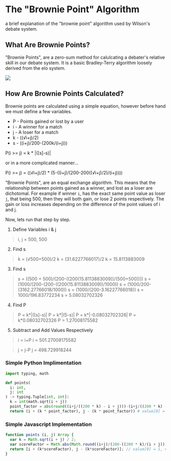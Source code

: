 # The "Brownie Point" Algorithm

a brief explanation of the "brownie point" algorithm used by Wilson's debate system.

## What Are Brownie Points?

"Brownie Points", are a zero-sum method for calulcating a debater's relative skill in our debate system. It is a basic Bradley-Terry algorithm loosely derived from the elo system.
  
<img src="https://user-images.githubusercontent.com/82357502/136141241-5a0b9f48-4781-4f32-a177-9b90403f5861.png">
  
## How Are Brownie Points Calculated?

Brownie points are calculated using a simple equation, however before hand we must define a few variables.

* P - Points gained or lost by a user
* i - A winner for a match
* j - A loser for a match
* k - ((√i+j)/2)
* s - ((i+j)/200-(200k/(i+j)))

P(i >= j) = k * |([s]-s)|

or in a more complicated manner...

P(i >= j) = ((√i+j)/2) * (5-((i+j)/(200-200((√i+j)/2)/(i+j))))

"Brownie Points", are an equal exchange algorithm. This means that the relationship between points gained as a winner, and lost as a loser are dichotomal. For example if winner `i`, has the exact same point value as loser `j`, that being 500, then they will both gain, or lose 2 points respectively.
The gain or loss increases depending on the difference of the point values of i and j.

Now, lets run that step by step.

1. Define Variables i & j

> i, j = 500, 500

2. Find s

> k = (√500+500)/2
> k = (31.6227766017)/2
> k = 15.8113883009

3. Find s

> s = ((500 + 500)/(200-((200(15.8113883009))/(500+500))))
> s = (1000/(200-(200-((200(15.8113883009))/1000))
> s = (1000/200-(3162.27766018/1000))
> s = (1000/(200-3.16227766018))
> s = 1000/196.83772234
> s = 5.08032702326

4. Find P

> P = k*|([s]-s)|
> P = k*|(5-s)|
> P = k*|-0.08032702326|
> P = k*0.08032702326
> P = 1.27008175582

5. Subtract and Add Values Respectively

> i = i+P
> i = 501.27008175582

> j = j-P
> j = 498.729918244


### Simple Python Implimentation

```py
import typing, math

def points(
  i: int,
  j: int
) -> typing.Tuple[int, int]:
  k = int(math.sqrt(i + j))
  point_factor = abs(round((i+j/((200 * k) - i + j)))-(i+j/((200 * k) - i + j)))
  return (i + (k * point_factor), j - (k * point_factor)) # value[0] = i, value[1] = j
```

### Simple Javascript Implementation

```js
function points (i, j) Array {
  var k = Math.sqrt(i + j) / 2;
  var scoreFactor = Math.abs(Math.round((i+j)/(200-((200 * k)/(i + j)))))-(i+j)/(200-((200 * k)/(i + j))));
  return [i + (k*scoreFactor), j - (k*scoreFactor)]; // value[0] = 1, value[1] = j
}
```
